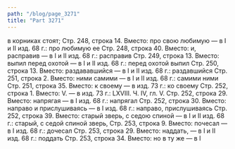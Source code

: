 ```yaml
---
path: "/blog/page_3271"
title: "Part 3271"
---
```


в корниках стоят;
Стр. 248, строка 14.
Вместо: про свою любимую — в I и II изд. 68 г.: про любимую ее
Стр. 248, строка 40.
Вместо: и, расправив — в I и II изд. 68 г.: расправив
Стр. 249, строка 13.
Вместо: выпил перед охотой — в I и II изд. 68 г.: перед охотой выпил
Стр. 250, строка 13.
Вместо: раздававшийся — в I и II изд. 68 г.: раздавшийся
Стр. 251, строка 2.
Вместо: ними самими — в I и II изд. 68 г.: самими ними
Стр. 251, строка 35.
Вместо: к своему — в изд. 73 г.: ко своему
Стр. 252, строка 1.
Вместо: V. — в изд. 73 г.: LXVIII.
Ч. IV, гл. V.
Стр. 252, строка 29.
Вместо: напрягая — в I изд. 68 г.: напрягал
Стр. 252, строка 30.
Вместо: направо и прислушиваясь — в I изд. 68 г.: направо, прислушиваясь
Стр. 252, строка 39.
Вместо: старый зверь, с седою спиной — в I и II изд. 68 г.: старый, с седой спиной зверь,
Стр. 253, строка 9.
Вместо: почесал — в I изд. 68 г.: дочесал
Стр. 253, строка 29.
Вместо: наддать, — в I и II изд. 68 г.: поддать
Стр. 253, строка 34.
Вместо: но в ту же — в I 
